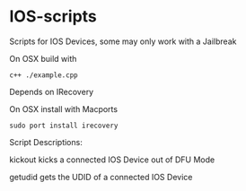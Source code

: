 IOS-scripts
===========
Scripts for IOS Devices, some may only work with a Jailbreak

On OSX build with

```
c++ ./example.cpp
```

Depends on IRecovery

On OSX install with Macports

```
sudo port install irecovery
```

Script Descriptions:

kickout kicks a connected IOS Device out of DFU Mode

getudid gets the UDID of a connected IOS Device
